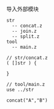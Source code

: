 导入外部模块

```
str
  -- concat.z
  -- join.z
  -- split.z
tool
  -- main.z
```

```
// str/concat.z
( []str ) {

}
```

```
// tool/main.z
use ../str

concat("A","B")
```

